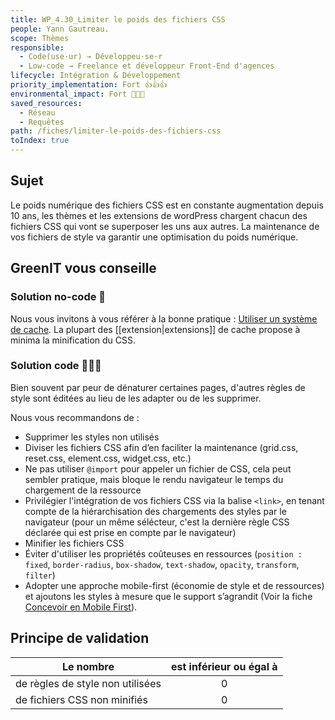```yaml
---
title: WP_4.30_Limiter le poids des fichiers CSS
people: Yann Gautreau.
scope: Thèmes
responsible:
  - Code(use·ur) → Développeu·se·r
  - Low-code → Freelance et développeur Front-End d'agences
lifecycle: Intégration & Développement
priority_implementation: Fort 👍👍👍
environmental_impact: Fort 🌱🌱🌱
saved_resources:
  - Réseau
  - Requêtes
path: /fiches/limiter-le-poids-des-fichiers-css
toIndex: true
---
```


## Sujet

Le poids numérique des fichiers CSS est en constante augmentation depuis 10 ans, les thèmes et les extensions de wordPress chargent chacun des fichiers CSS qui vont se superposer les uns aux autres. La maintenance de vos fichiers de style va garantir une optimisation du poids numérique.

## GreenIT vous conseille

### Solution no-code 🌱

Nous vous invitons à vous référer à la bonne pratique : [Utiliser un système de cache](/fiches/12-utiliser-un-systeme-de-cache). La plupart des [[extension|extensions]] de cache propose à minima la minification du CSS.

### Solution code 🌱🌱🌱

Bien souvent par peur de dénaturer certaines pages, d'autres règles de style sont éditées au lieu de les adapter ou de les supprimer.

Nous vous recommandons de :

- Supprimer les styles non utilisés
- Diviser les fichiers CSS afin d’en faciliter la maintenance (grid.css, reset.css, element.css, widget.css, etc.)
- Ne pas utiliser `@import` pour appeler un fichier de CSS, cela peut sembler pratique, mais bloque le rendu navigateur le temps du chargement de la ressource
- Privilégier l'intégration de vos fichiers CSS via la balise `<link>`, en tenant compte de la hiérarchisation des chargements des styles par le navigateur (pour un même sélécteur, c'est la dernière règle CSS déclarée qui est prise en compte par le navigateur)
- Minifier les fichiers CSS
- Éviter d'utiliser les propriétés coûteuses en ressources (`position : fixed`, `border-radius`, `box-shadow`, `text-shadow`, `opacity`, `transform`, `filter`)
- Adopter une approche mobile-first (économie de style et de ressources) et ajoutons les styles à mesure que le support s’agrandit (Voir la fiche [Concevoir en Mobile First](/fiches/20-concevoir-en-mobile-firt)).

## Principe de validation

| Le nombre                        | est inférieur ou égal à |
| -------------------------------- | :---------------------: |
| de règles de style non utilisées |            0            |
| de fichiers CSS non minifiés     |            0            |

